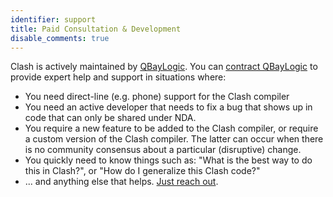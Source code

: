 ```yaml
---
identifier: support
title: Paid Consultation & Development
disable_comments: true
---
```


Clash is actively maintained by [QBayLogic](https://qbaylogic.com/).
You can [contract QBayLogic](mailto:info@qbaylogic.com) to provide expert help and support in situations where:

* You need direct-line (e.g. phone) support for the Clash compiler
* You need an active developer that needs to fix a bug that shows up in code that can only be shared under NDA.
* You require a new feature to be added to the Clash compiler, or require a custom version of the Clash compiler. The latter can occur when there is no community consensus about a particular (disruptive) change.
* You quickly need to know things such as: "What is the best way to do this in Clash?", or "How do I generalize this Clash code?"
* ... and anything else that helps. [Just reach out](mailto:info@qbaylogic.com).
